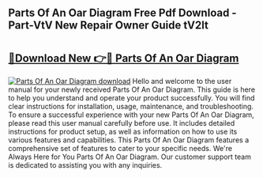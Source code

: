 ## Parts Of An Oar Diagram Free Pdf Download - Part-VtV New Repair Owner Guide tV2lt

# <h2><a href="http://dfkgf9.blite.top/?on=Parts+Of+An+Oar+Diagram">🔗Download New 👉🔴 Parts Of An Oar Diagram</a></h2>

[![Parts Of An Oar Diagram download](https://i.imgur.com/lujVjoI.png)](http://dfkgf9.blite.top/?on=Parts+Of+An+Oar+Diagram)
Hello and welcome to the user manual for your newly received Parts Of An Oar Diagram. This guide is here to help you understand and operate your product successfully. You will find clear instructions for installation, usage, maintenance, and troubleshooting. To ensure a successful experience with your new Parts Of An Oar Diagram, please read this user manual carefully before use. It includes detailed instructions for product setup, as well as information on how to use its various features and capabilities. This Parts Of An Oar Diagram features a comprehensive set of features to cater to your specific needs. We're Always Here for You Parts Of An Oar Diagram. Our customer support team is dedicated to assisting you with any inquiries.
